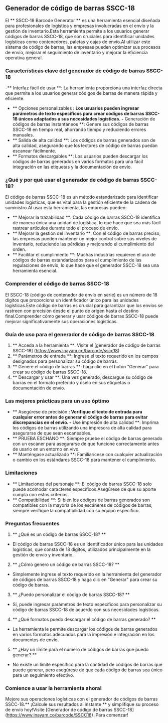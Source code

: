 ## Generador de código de barras SSCC-18

El ** SSCC-18 Barcode Generator ** es una herramienta esencial diseñada para profesionales de logística y empresas involucradas en el envío y la gestión de inventario.Esta herramienta permite a los usuarios generar códigos de barras SSCC-18, que son cruciales para identificar unidades logísticas como contenedores, paletas y cajas de envío.Al utilizar este sistema de código de barras, las empresas pueden optimizar sus procesos de envío, mejorar el seguimiento de inventario y mejorar la eficiencia operativa general.

### Características clave del generador de código de barras SSCC-18
-** Interfaz fácil de usar **: La herramienta proporciona una interfaz directa que permite a los usuarios generar códigos de barras de manera rápida y eficiente.
- ** Opciones personalizables **: Los usuarios pueden ingresar parámetros de texto específicos para crear códigos de barras SSCC-18 únicos adaptados a sus necesidades logísticas.
-** Generación de códigos de barras instantáneos **: Genere sus códigos de barras SSCC-18 en tiempo real, ahorrando tiempo y reduciendo errores manuales.
- ** Salida de alta calidad **: Los códigos de barras generados son de alta calidad, asegurando que los lectores de código de barras puedan escanear fácilmente.
- ** Formatos descargables **: Los usuarios pueden descargar los códigos de barras generados en varios formatos para una fácil integración en las etiquetas y la documentación de envío.

### ¿Qué y por qué usar el generador de código de barras SSCC-18?
El código de barras SSCC-18 es un método estandarizado para identificar unidades logísticas, que es vital para la gestión eficiente de la cadena de suministro.Al usar esta herramienta, las empresas pueden:
- ** Mejorar la trazabilidad **: Cada código de barras SSCC-18 identifica de manera única una unidad de logística, lo que hace que sea más fácil rastrear artículos durante todo el proceso de envío.
- ** Mejorar la gestión del inventario **: Con el código de barras preciso, las empresas pueden mantener un mejor control sobre sus niveles de inventario, reduciendo las pérdidas y mejorando el cumplimiento del orden.
- ** Facilitar el cumplimiento **: Muchas industrias requieren el uso de códigos de barras estandarizados para el cumplimiento de las regulaciones de envío, lo que hace que el generador SSCC-18 sea una herramienta esencial.

### Comprender el código de barras SSCC-18
El SSCC-18 (código de contenedor de envío en serie) es un número de 18 dígitos que proporciona un identificador único para las unidades logísticas.Este código de barras es crucial para garantizar que los envíos se rastreen con precisión desde el punto de origen hasta el destino final.Comprender cómo generar y usar códigos de barras SSCC-18 puede mejorar significativamente sus operaciones logísticas.

### Guía de uso para el generador de código de barras SSCC-18
1. ** Acceda a la herramienta **: Visite el [generador de código de barras SSCC-18] (https://www.inayam.co/barcode/sscc18).
2. ** Parámetros de entrada **: Ingrese el texto requerido en los campos designados para personalizar su código de barras.
3. ** Genere el código de barras **: haga clic en el botón "Generar" para crear su código de barras SSCC-18.
4. ** Descargar y usar **: Una vez generado, descargue su código de barras en el formato preferido y úselo en sus etiquetas o documentación de envío.

### Las mejores prácticas para un uso óptimo
- ** Asegúrese de precisión **: Verifique el texto de entrada para cualquier error antes de generar el código de barras para evitar discrepancias en el envío.
-** Use impresión de alta calidad **: Imprima los códigos de barras utilizando una impresora de alta calidad para asegurarse de que sean escaneables.
- ** PRUEBA ESCHANO **: Siempre pruebe el código de barras generado con un escáner para asegurarse de que funcione correctamente antes de usarlo en un entorno en vivo.
- ** Manténgase actualizado **: Familiarícese con cualquier actualización o cambio en los estándares SSCC-18 para mantener el cumplimiento.

### Limitaciones
- ** Limitaciones del personaje **: El código de barras SSCC-18 solo puede acomodar caracteres específicos.Asegúrese de que su aporte cumpla con estos criterios.
- ** Compatibilidad **: Si bien los códigos de barras generados son compatibles con la mayoría de los escáneres de códigos de barras, siempre verifique la compatibilidad con su equipo específico.

### Preguntas frecuentes

1. ** ¿Qué es un código de barras SSCC-18? **
- El código de barras SSCC-18 es un identificador único para las unidades logísticas, que consta de 18 dígitos, utilizados principalmente en la gestión de envío y inventario.

2. ** ¿Cómo genero un código de barras SSCC-18? **
- Simplemente ingrese el texto requerido en la herramienta del generador de códigos de barras SSCC-18 y haga clic en "Generar" para crear su código de barras.

3. ** ¿Puedo personalizar el código de barras SSCC-18? **
- Sí, puede ingresar parámetros de texto específicos para personalizar su código de barras SSCC-18 de acuerdo con sus necesidades logísticas.

4. ** ¿Qué formatos puedo descargar el código de barras generado? **
- La herramienta le permite descargar los códigos de barras generados en varios formatos adecuados para la impresión e integración en los documentos de envío.

5. ** ¿Hay un límite para el número de códigos de barras que puedo generar? **
- No existe un límite específico para la cantidad de códigos de barras que puede generar, pero asegúrese de que cada código de barras sea único para un seguimiento efectivo.

### Comience a usar la herramienta ahora!
Mejore sus operaciones logísticas con el generador de códigos de barras SSCC-18.** ¡Calcule sus resultados al instante ** y simplifique su proceso de envío hoy!Visite [Generador de código de barras SSCC-18] (https://www.inayam.co/barcode/SSCC18) ¡Para comenzar!